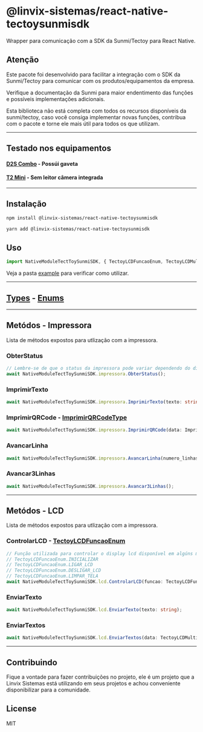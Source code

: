 # @linvix-sistemas/react-native-tectoysunmisdk
Wrapper para comunicação com a SDK da Sunmi/Tectoy para React Native.

## Atenção
Este pacote foi desenvolvido para facilitar a integração com o SDK da Sunmi/Tectoy para comunicar com os produtos/equipamentos da empresa.

Verifique a documentação da Sunmi para maior endentimento das funções e possíveis implementações adicionais.

Esta biblioteca não está completa com todos os recursos disponíveis da sunmi/tectoy, caso você consiga implementar novas funções, contribua com o pacote e torne ele mais útil para todos os que utilizam.

---

## Testado nos equipamentos
#### [D2S Combo](https://tectoyautomacao.com.br/produtos/terminais-pdv/pos-desktop-d2s-combo) - Possúi gaveta
#### [T2 Mini](https://tectoyautomacao.com.br/produtos/terminais-pdv/pdv-desktop-t2-mini) - Sem leitor câmera integrada

---

## Instalação

```sh
npm install @linvix-sistemas/react-native-tectoysunmisdk
```

```sh
yarn add @linvix-sistemas/react-native-tectoysunmisdk
```
## Uso

```js
import NativeModuleTectToySunmiSDK, { TectoyLCDFuncaoEnum, TectoyLCDMultiTextoType } from '@linvix-sistemas/react-native-tectoysunmisdk';
```

Veja a pasta [example](example/src/App.tsx) para verificar como utilizar.

---
## [Types](src/types/tectoysunmi-types.ts) - [Enums](src/enums/tectoysunmisdk-enum.ts) 
---
## Metódos - Impressora
Lista de métodos expostos para utlização com a impressora.

### ObterStatus
```ts
// Lembre-se de que o status da impressora pode variar dependendo do dispositivo utilizado pela tectoy, sempre verifique o manual.
await NativeModuleTectToySunmiSDK.impressora.ObterStatus();
```


### ImprimirTexto
```ts
await NativeModuleTectToySunmiSDK.impressora.ImprimirTexto(texto: string);
```
### ImprimirQRCode - [ImprimirQRCodeType](src/types/tectoysunmi-types.ts#L26)
```ts
await NativeModuleTectToySunmiSDK.impressora.ImprimirQRCode(data: ImprimirQRCodeType);
```
### AvancarLinha
```ts
await NativeModuleTectToySunmiSDK.impressora.AvancarLinha(numero_linhas = 5);
```
### Avancar3Linhas
```ts
await NativeModuleTectToySunmiSDK.impressora.Avancar3Linhas();
```

---

## Metódos - LCD
Lista de métodos expostos para utlização com a impressora.

### ControlarLCD - [TectoyLCDFuncaoEnum](src/enums/tectoysunmisdk-enum.ts#L1)
```ts
// Função utilizada para controlar o display lcd disponível em algúns modelos da tectoy/sunmi.
// TectoyLCDFuncaoEnum.INICIALIZAR
// TectoyLCDFuncaoEnum.LIGAR_LCD
// TectoyLCDFuncaoEnum.DESLIGAR_LCD
// TectoyLCDFuncaoEnum.LIMPAR_TELA
await NativeModuleTectToySunmiSDK.lcd.ControlarLCD(funcao: TectoyLCDFuncaoEnum);
```
### EnviarTexto
```ts
await NativeModuleTectToySunmiSDK.lcd.EnviarTexto(texto: string);
```
### EnviarTextos
```ts
await NativeModuleTectToySunmiSDK.lcd.EnviarTextos(data: TectoyLCDMultiTextoType);
```

---
## Contribuindo
Fique a vontade para fazer contribuições no projeto, ele é um projeto que a Linvix Sistemas está utilizando em seus projetos e achou conveniente disponibilizar para a comunidade.

## License

MIT
